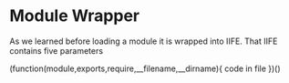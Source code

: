 # Module Wrapper

As we learned before loading a module it is wrapped into IIFE.
That IIFE contains five parameters


(function(module,exports,require,__filename,__dirname){
    code in file
})()